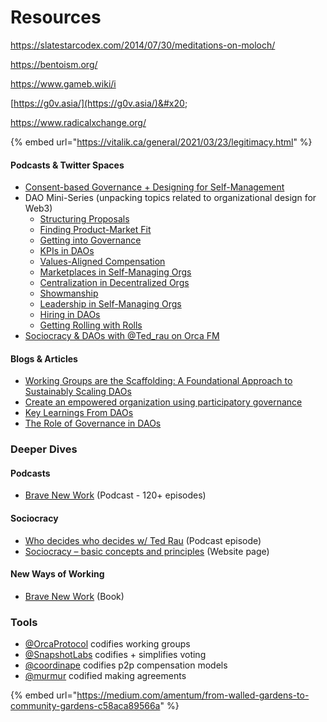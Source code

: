 # Resources

&#x20;https://slatestarcodex.com/2014/07/30/meditations-on-moloch/

https://bentoism.org/

https://www.gameb.wiki/i

[https://g0v.asia/](https://g0v.asia/)&#x20;

&#x20;https://www.radicalxchange.org/

{% embed url="https://vitalik.ca/general/2021/03/23/legitimacy.html" %}



#### Podcasts & Twitter Spaces

* [Consent-based Governance + Designing for Self-Management](https://www.othersidepod.xyz/episode/24)
* DAO Mini-Series (unpacking topics related to organizational design for Web3)
  * [Structuring Proposals](https://www.othersidepod.xyz/episode/27)
  * [Finding Product-Market Fit](https://www.othersidepod.xyz/episode/28)
  * [Getting into Governance](https://www.othersidepod.xyz/episode/29)
  * [KPIs in DAOs](https://www.othersidepod.xyz/episode/30)
  * [Values-Aligned Compensation](https://www.othersidepod.xyz/episode/31)
  * [Marketplaces in Self-Managing Orgs](https://www.othersidepod.xyz/episode/32)
  * [Centralization in Decentralized Orgs](https://www.othersidepod.xyz/episode/33)
  * [Showmanship](https://www.othersidepod.xyz/episode/34)
  * [Leadership in Self-Managing Orgs](https://www.othersidepod.xyz/episode/35)
  * [Hiring in DAOs](https://www.othersidepod.xyz/episode/41)
  * [Getting Rolling with Rolls](https://www.othersidepod.xyz/episode/42)
* [Sociocracy & DAOs with @Ted\_rau on Orca FM](https://twitter.com/i/spaces/1vAxRkblVpRKl)

#### Blogs & Articles

* [Working Groups are the Scaffolding: A Foundational Approach to Sustainably Scaling DAOs](https://llama.mirror.xyz/DXzPeDm\_-822vXRk5gpnzwNMiQFvRqSLGUKaSTqOK-4)
* [Create an empowered organization using participatory governance](https://medium.com/the-ready/create-an-empowered-organization-using-participatory-governance-b5dd2ed20161)
* [Key Learnings From DAOs](https://linda.mirror.xyz/BIasTPr7Ym\_rfbhxpKjlMqKCz3qVMaFgQeV3EphkO-E)
* [The Role of Governance in DAOs](https://medium.com/gfx-labs/the-role-of-governance-in-daos-6174391596a4)

### Deeper Dives

#### Podcasts

* [Brave New Work](https://www.bravenewwork.com/podcast) (Podcast - 120+ episodes)

#### Sociocracy

* [Who decides who decides w/ Ted Rau](https://podcasts.apple.com/ca/podcast/who-decides-who-decides-w-ted-rau/id1488554600?i=1000524656985\&l=fr) (Podcast episode)
* [Sociocracy – basic concepts and principles](https://www.sociocracyforall.org/sociocracy/) (Website page)

#### New Ways of Working

* [Brave New Work](https://www.bravenewwork.com/) (Book)

### Tools

* [@OrcaProtocol](https://twitter.com/OrcaProtocol) codifies working groups
* [@SnapshotLabs](https://twitter.com/SnapshotLabs) codifies + simplifies voting
* [@coordinape](https://twitter.com/coordinape) codifies p2p compensation models
* [@murmur](https://twitter.com/murmur) codified making agreements

{% embed url="https://medium.com/amentum/from-walled-gardens-to-community-gardens-c58aca89566a" %}
